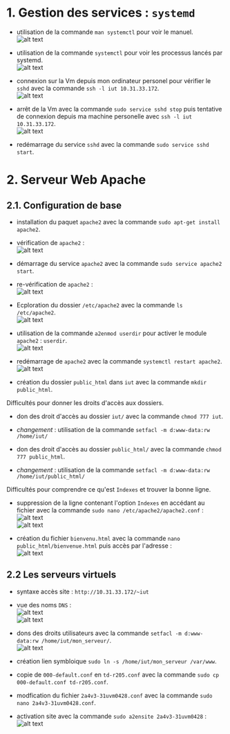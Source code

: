 # 1. Gestion des services : `systemd`
- utilisation de la commande `man systemctl` pour voir le manuel.  
 ![alt text](Image/manuel_systemctl.PNG)  

- utilisation de la commande `systemctl` pour voir les processus lancés par systemd.  
 ![alt text](Image/sortie_cmd_systectl.PNG)  

- connexion sur la Vm depuis mon ordinateur personel pour vérifier le `sshd` avec la commande `ssh -l iut 10.31.33.172`.  
 ![alt text](Image/connexion_ssh_VM.PNG)  

- arrêt de la Vm avec la commande `sudo service sshd stop` puis tentative de connexion depuis ma machine personelle avec `ssh -l iut 10.31.33.172`.  
 ![alt text](Image/connexion_ssh_stop_VM.PNG)  

- redémarrage du service `sshd` avec la commande `sudo service sshd start`.  

# 2. Serveur Web Apache
## 2.1. Configuration de base
- installation du paquet `apache2` avec la commande `sudo apt-get install apache2`.  

- vérification de `apache2` :  
 ![alt text](Image/apache2_status_1.PNG)  

- démarrage du service `apache2` avec la commande `sudo service apache2 start`.  

- re-vérification de `apache2` :  
 ![alt text](Image/apache2_status_2.PNG)  

- Ecploration du dossier `/etc/apache2` avec la commande `ls /etc/apache2`.  
 ![alt text](Image/explore_etc_apache2.PNG)  

- utilisation de la commande `a2enmod userdir` pour activer le module `apache2` : `userdir`.  
 ![alt text](Image/a2enmod_userdir.PNG)  

- redémarrage de `apache2` avec la commande `systemctl restart apache2`.  
 ![alt text](Image/redemarrage_apache2.PNG)  

- création du dossier `public_html` dans `iut` avec la commande `mkdir public_html`.  

Difficultés pour donner les droits d'accès aux dossiers.

- don des droit d'accès au dossier `iut/` avec la commande `chmod 777 iut`.  
- *changement* : utilisation de la commande `setfacl -m d:www-data:rw /home/iut/`

- don des droit d'accès au dossier `public_html/` avec la commande `chmod 777 public_html`.  
- *changement* :  utilisation de la commande `setfacl -m d:www-data:rw /home/iut/public_html/`

Difficultés pour comprendre ce qu'est `Indexes` et trouver la bonne ligne.

- suppression de la ligne contenant l'option `Indexes` en accédant au fichier avec la commande `sudo nano /etc/apache2/apache2.conf` :  
 ![alt text](Image/indexes_apache2_1.PNG)  
 ![alt text](Image/indexes_apache2_2.PNG)  

- création du fichier `bienvenu.html` avec la commande `nano public_html/bienvenue.html` puis accès par l'adresse :  
 ![alt text](Image/bienvenue.html.PNG)  

## 2.2 Les serveurs virtuels

- syntaxe accès site : `http://10.31.33.172/~iut`  

- vue des noms `DNS` :  
 ![alt text](Image/ad_IP_DNS.PNG)  
 ![alt text](Image/ad_IP_DNS_2.PNG)  

- dons des droits utilisateurs avec la commande `setfacl -m d:www-data:rw /home/iut/mon_serveur/`.  
 ![alt text](Image/don_droit_mon_serveur.PNG)  

- création lien symbloique `sudo ln -s /home/iut/mon_serveur /var/www`.  

- copie de `000-default.conf` en `td-r205.conf` avec la commande `sudo cp 000-default.conf td-r205.conf`.  

- modfication du fichier `2a4v3-31uvm0428.conf` avec la commande `sudo nano 2a4v3-31uvm0428.conf`.  

- activation site avec la commande `sudo a2ensite 2a4v3-31uvm0428` :  
 ![alt text](Image/a2ensite_td-r205.PNG)  